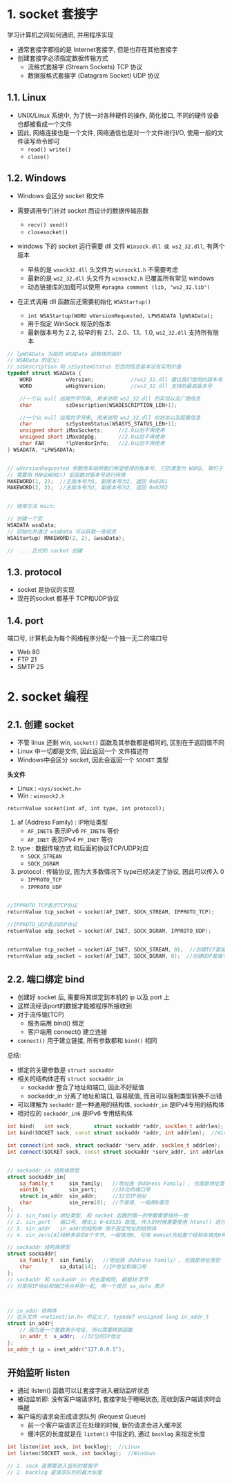 # 1. socket 套接字

学习计算机之间如何通讯, 并用程序实现

* 通常套接字都指的是 Internet套接字, 但是也存在其他套接字
* 创建套接字必须指定数据传输方式
  * 流格式套接字 (Stream Sockets)  TCP 协议
  * 数据报格式套接字 (Datagram Socket) UDP 协议


## 1.1. Linux

* UNIX/Linux 系统中, 为了统一对各种硬件的操作, 简化接口, 不同的硬件设备也都被看成一个文件
* 因此, 网络连接也是一个文件, 网络通信也是对一个文件进行I/O, 使用一般的文件读写命令即可
  * `read() write()`
  * `close()`


## 1.2. Windows

* Windows 会区分 socket 和文件
* 需要调用专门针对 socket 而设计的数据传输函数
  * `recv() send()`
  * `closesocket()`

* windows 下的 socket 运行需要 dll 文件 `Winsock.dll 或 ws2_32.dll`, 有两个版本
  * 早些的是 `wsock32.dll` 头文件为 `winsock1.h`  不需要考虑
  * 最新的是 `ws2_32.dll`  头文件为 `winsock2.h`  已覆盖所有常见 windows
  * 动态链接库的加载可以使用 `#pragma comment (lib, "ws2_32.lib")`
* 在正式调用 dll 函数前还需要初始化 `WSAStartup()`
  * `int WSAStartup(WORD wVersionRequested, LPWSADATA lpWSAData);`
  * 用于指定 WinSock 规范的版本 
  * 最新版本号为 2.2, 较早的有 2.1、2.0、1.1、1.0, `ws2_32.dll` 支持所有版本


```cpp
// lpWSAData 为指向 WSAData 结构体的指针
// WSAData 的定义:
// szDescription 和 szSystemStatus 包含的信息基本没有实用价值
typedef struct WSAData {
    WORD           wVersion;            //ws2_32.dll 建议我们使用的版本号
    WORD           wHighVersion;        //ws2_32.dll 支持的最高版本号

    //一个以 null 结尾的字符串, 用来说明 ws2_32.dll 的实现以及厂商信息
    char           szDescription[WSADESCRIPTION_LEN+1];

    //一个以 null 结尾的字符串, 用来说明 ws2_32.dll 的状态以及配置信息
    char           szSystemStatus[WSASYS_STATUS_LEN+1];
    unsigned short iMaxSockets;     //2.0以后不再使用
    unsigned short iMaxUdpDg;       //2.0以后不再使用
    char FAR       *lpVendorInfo;   //2.0以后不再使用
} WSADATA, *LPWSADATA;


// wVersionRequested 参数用来指明我们希望使用的版本号, 它的类型为 WORD, 等价于 unsigned short
// 需要用 MAKEWORD() 宏函数对版本号进行转换
MAKEWORD(1, 2);  //主版本号为1, 副版本号为2, 返回 0x0201
MAKEWORD(2, 2);  //主版本号为2, 副版本号为2, 返回 0x0202


// 使用方法 main:

// 创建一个空
WSADATA wsaData;
// 初始化并通过 wsaData 可以获取一些信息
WSAStartup( MAKEWORD(2, 2), &wsaData);

//  ... 正式的 socket 创建
```
## 1.3. protocol

* socket 是协议的实现
* 现在的socket 都基于 TCP和UDP协议


## 1.4. port

端口号, 计算机会为每个网络程序分配一个独一无二的端口号

* Web 80
* FTP 21
* SMTP 25

# 2. socket 编程


## 2.1. 创建 socket

* 不管 linux 还剩 win, `socket()` 函数及其参数都是相同的, 区别在于返回值不同
* Linux 中一切都是文件, 因此返回一个 文件描述符
* Windows中会区分 socket, 因此会返回一个 `SOCKET` 类型

**头文件**
* Linux : `<sys/socket.h>`
* Win   : `winsock2.h`


`returnValue socket(int af, int type, int protocol);`
1. af (Address Family) : IP地址类型
   * `AF_INET6` 表示IPv6  `PF_INET6` 等价
   * `AF_INET`  表示IPv4  `PF_INET`  等价
2. type         : 数据传输方式 和后面的协议TCP/UDP对应
   * `SOCK_STREAN`
   * `SOCK_DGRAM`
3. protocol     : 传输协议, 因为大多数情况下 type已经决定了协议, 因此可以传入 0
   * `IPPROTO_TCP`
   * `IPPROTO_UDP`

```cpp

//IPPROTO_TCP表示TCP协议
returnValue tcp_socket = socket(AF_INET, SOCK_STREAM, IPPROTO_TCP);

//IPPROTO_UDP表示UDP协议
retuenValue udp_socket = socket(AF_INET, SOCK_DGRAM, IPPROTO_UDP);  


returnValue tcp_socket = socket(AF_INET, SOCK_STREAM, 0);  //创建TCP套接字
returnValue udp_socket = socket(AF_INET, SOCK_DGRAM, 0);  //创建UDP套接字

```

## 2.2. 端口绑定 bind

* 创建好 socket 后, 需要将其绑定到本机的 ip 以及 port 上
* 这样流经该port的数据才能被程序所接收到
* 对于流传输(TCP)
  * 服务端用 bind() 绑定
  * 客户端用 connect() 建立连接
* `connect()` 用于建立链接, 所有参数都和 `bind()` 相同


总结:
* 绑定的关键参数是 `struct sockaddr`  
* 相关的结构体还有 `struct sockaddr_in`
  * sockaddr 整合了地址和端口, 因此不好赋值
  * sockaddr_in 分离了地址和端口, 容易赋值, 而且可以强制类型转换不出错
* 可以理解为 `sockaddr` 是一种通用的结构体, `sockaddr_in` 是IPv4专用的结构体
* 相对应的 `sockaddr_in6` 是IPv6 专用结构体


```cpp
int bind(   int sock,       struct sockaddr *addr, socklen_t addrlen);  //Linux
int bind(SOCKET sock, const struct sockaddr *addr, int addrlen);  //Windows

int connect(int sock, struct sockaddr *serv_addr, socklen_t addrlen);  //Linux
int connect(SOCKET sock, const struct sockaddr *serv_addr, int addrlen);  //Windows


// sockaddr_in 结构体原型
struct sockaddr_in{
    sa_family_t     sin_family;   //地址族（Address Family）, 也就是地址类型
    uint16_t        sin_port;     //16位的端口号
    struct in_addr  sin_addr;     //32位IP地址
    char            sin_zero[8];  //不使用, 一般用0填充
};
// 1. sin_family 地址类型, 和 socket 函数的第一的参数需要保持一致
// 2. sin_port   端口号, 理论上 0~65535 取值, 传入的时候需要使用 htons() 进行转换
// 3. sin_addr   in_addr的结构体 用于指定地址的结构体
// 4. sin_zero[8]纯粹多余的8个字节, 一般填充0, 可用 memset先给整个结构体填充0再复制

// sockaddr 结构体原型
struct sockaddr{
    sa_family_t  sin_family;   //地址族（Address Family）, 也就是地址类型
    char         sa_data[14];  //IP地址和端口号
};
// sockaddr 和 sockaddr_in 的长度相同, 都是16字节
// 只是将IP地址和端口号合并到一起, 用一个成员 sa_data 表示



// in_addr 结构体
// 在头文件 <netinet/in.h> 中定义了, typedef unsigned long in_addr_t
struct in_addr{
    // 因为是一个整数表示地址, 所以需要转换函数
    in_addr_t  s_addr;  //32位的IP地址
};
in_addr_t ip = inet_addr("127.0.0.1");

```

## 开始监听 listen

* 通过 listen() 函数可以让套接字进入被动监听状态
* 被动监听即: 没有客户端请求时, 套接字处于睡眠状态, 而收到客户端请求时会唤醒
* 客户端的请求会形成请求队列 (Request Queue)
  * 前一个客户端请求正在处理的时候, 新的请求会进入缓冲区
  * 缓冲区的长度就是在 `listen()` 中指定的, 通过 `backlog` 来指定长度


```cpp
int listen(int sock, int backlog);  //Linux
int listen(SOCKET sock, int backlog);  //Windows

// 1. sock 是需要进入监听的套接字
// 2. backlog 是请求队列的最大长度

```

